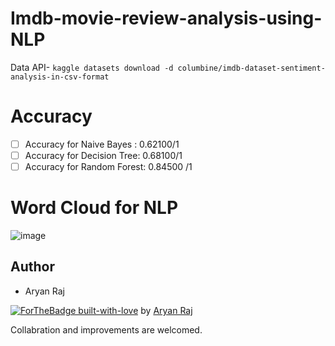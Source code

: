 # Imdb-movie-review-analysis-using-NLP


Data API- ```kaggle datasets download -d columbine/imdb-dataset-sentiment-analysis-in-csv-format```

# Accuracy
- [ ] Accuracy for Naive Bayes : 0.62100/1
- [ ] Accuracy for Decision Tree: 0.68100/1
- [ ] Accuracy for Random Forest: 0.84500 /1

# Word Cloud for NLP
![image](https://user-images.githubusercontent.com/75358720/148759260-f86953af-c23f-4a5b-b60e-7531b0877904.png)

## Author

* Aryan Raj

[![ForTheBadge built-with-love](http://ForTheBadge.com/images/badges/built-with-love.svg)](https://GitHub.com/Naereen/) by [Aryan Raj](https://www.linkedin.com/in/aryan-raj-3a68b39a/)



Collabration and improvements are welcomed.
